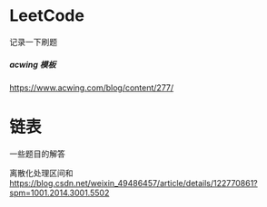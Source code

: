 # LeetCode
记录一下刷题

##### acwing 模板
https://www.acwing.com/blog/content/277/

# 链表




一些题目的解答

离散化处理区间和
https://blog.csdn.net/weixin_49486457/article/details/122770861?spm=1001.2014.3001.5502
